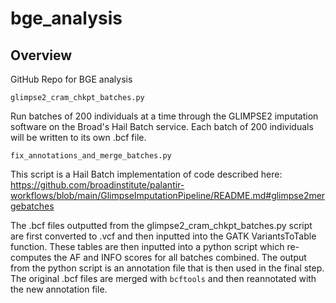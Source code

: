 # bge_analysis

## Overview 

GitHub Repo for BGE analysis 

`glimpse2_cram_chkpt_batches.py`

Run batches of 200 individuals at a time through the GLIMPSE2 imputation software on the Broad's Hail Batch service. Each batch of 200 individuals will be written to its own .bcf file. 

`fix_annotations_and_merge_batches.py`

This script is a Hail Batch implementation of code described here: 
https://github.com/broadinstitute/palantir-workflows/blob/main/GlimpseImputationPipeline/README.md#glimpse2mergebatches 

The .bcf files outputted from the glimpse2_cram_chkpt_batches.py script are first converted to .vcf and then inputted into the GATK VariantsToTable function. These tables are then inputted into a python script which re-computes the AF and INFO scores for all batches combined. The output from the python script is an annotation file that is then used in the final step. The original .bcf files are merged with `bcftools` and then reannotated with the new annotation file. 

